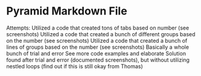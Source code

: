# Pyramid Markdown File
Attempts: Utilized a code that created tons of tabs based on number (see screenshots)
Utilized a code that created a bunch of different groups based on the number (see screenshots)
Utilized a code that created a bunch of lines of groups based on the number (see screenshots)
Basically a whole bunch of trial and error
See more code examples and elaborate
Solution found after trial and error (documented screenshots), but without utilizing nestled loops (find out if this is still okay from Thomas)
